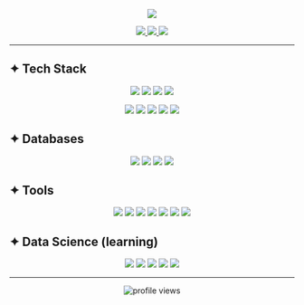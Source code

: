 <p align="center">
  <img src="https://readme-typing-svg.demolab.com?font=Inter&weight=700&size=28&duration=3500&pause=1200&center=true&vCenter=true&width=900&lines=Hi%2C+I'm+Darshil+Vasoya;Backend+Developer+Learning+Data+Science+and+AI+%26+ML;Building+useful+things+with+Python" />
</p>

<p align="center">
  <a href="https://github.com/darshilvasoya">
    <img src="https://img.shields.io/badge/GitHub-111111?style=for-the-badge&logo=github&logoColor=white" />
  </a>
  <a href="https://www.linkedin.com/in/darshil-vasoya-4a73a525a/">
    <img src="https://img.shields.io/badge/LinkedIn-0A66C2?style=for-the-badge&logo=linkedin&logoColor=white" />
  </a>
  <a href="https://leetcode.com/u/dBZhlmYjod/">
    <img src="https://img.shields.io/badge/LeetCode-FFA116?style=for-the-badge&logo=leetcode&logoColor=white" />
  </a>
</p>

---

## ✦ Tech Stack
<p align="center">
  <!-- row 1 -->
  <img src="https://img.shields.io/badge/Python-3776AB?style=for-the-badge&logo=python&logoColor=white"/>
  <img src="https://img.shields.io/badge/FastAPI-009688?style=for-the-badge&logo=fastapi&logoColor=white"/>
  <img src="https://img.shields.io/badge/Node.js-339933?style=for-the-badge&logo=nodedotjs&logoColor=white"/>
  <img src="https://img.shields.io/badge/Express.js-000000?style=for-the-badge&logo=express&logoColor=white"/>
</p>
<p align="center">
  <!-- row 2 -->
  <img src="https://img.shields.io/badge/React-20232A?style=for-the-badge&logo=react&logoColor=61DAFB"/>
  <img src="https://img.shields.io/badge/Material%20UI-007FFF?style=for-the-badge&logo=mui&logoColor=white"/>
  <img src="https://img.shields.io/badge/Bootstrap-7952B3?style=for-the-badge&logo=bootstrap&logoColor=white"/>
  <img src="https://img.shields.io/badge/HTML5-E34F26?style=for-the-badge&logo=html5&logoColor=white"/>
  <img src="https://img.shields.io/badge/CSS3-1572B6?style=for-the-badge&logo=css3&logoColor=white"/>
</p>

## ✦ Databases
<p align="center">
  <img src="https://img.shields.io/badge/MongoDB-4EA94B?style=for-the-badge&logo=mongodb&logoColor=white"/>
  <img src="https://img.shields.io/badge/MySQL-005C84?style=for-the-badge&logo=mysql&logoColor=white"/>
  <img src="https://img.shields.io/badge/SQLite-07405E?style=for-the-badge&logo=sqlite&logoColor=white"/>
  <img src="https://img.shields.io/badge/phpMyAdmin-6C78AF?style=for-the-badge&logo=phpmyadmin&logoColor=white"/>
</p>

## ✦ Tools
<p align="center">
  <img src="https://img.shields.io/badge/Jupyter-FA0F00?style=for-the-badge&logo=jupyter&logoColor=white"/>
  <img src="https://img.shields.io/badge/Postman-FF6C37?style=for-the-badge&logo=postman&logoColor=white"/>
  <img src="https://img.shields.io/badge/Swagger-85EA2D?style=for-the-badge&logo=swagger&logoColor=111"/>
  <img src="https://img.shields.io/badge/Git-F05032?style=for-the-badge&logo=git&logoColor=white"/>
  <img src="https://img.shields.io/badge/GitHub-111111?style=for-the-badge&logo=github&logoColor=white"/>
  <img src="https://img.shields.io/badge/VS%20Code-0078D4?style=for-the-badge&logo=visualstudiocode&logoColor=white"/>
  <img src="https://img.shields.io/badge/PyCharm-000000?style=for-the-badge&logo=pycharm&logoColor=white"/>
</p>


## ✦ Data Science (learning)
<p align="center">
  <img src="https://img.shields.io/badge/NumPy-013243?style=for-the-badge&logo=numpy&logoColor=white"/>
  <img src="https://img.shields.io/badge/Pandas-150458?style=for-the-badge&logo=pandas&logoColor=white"/>
  <img src="https://img.shields.io/badge/Matplotlib-F3766E?style=for-the-badge&logo=matplotlib&logoColor=white"/>
  <img src="https://img.shields.io/badge/Seaborn-77ACF1?style=for-the-badge&logo=seaborn&logoColor=white"/>
  <img src="https://img.shields.io/badge/Statistics-3B82F6?style=for-the-badge&logo=apachespark&logoColor=white"/>
</p>

---

<p align="center">
  <img src="https://komarev.com/ghpvc/?username=darshilvasoya&style=for-the-badge&label=PROFILE%20VIEWS&color=brightgreen" alt="profile views"/>
</p>
